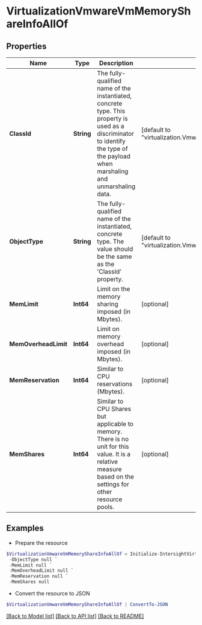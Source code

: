 # VirtualizationVmwareVmMemoryShareInfoAllOf
## Properties

Name | Type | Description | Notes
------------ | ------------- | ------------- | -------------
**ClassId** | **String** | The fully-qualified name of the instantiated, concrete type. This property is used as a discriminator to identify the type of the payload when marshaling and unmarshaling data. | [default to "virtualization.VmwareVmMemoryShareInfo"]
**ObjectType** | **String** | The fully-qualified name of the instantiated, concrete type. The value should be the same as the &#39;ClassId&#39; property. | [default to "virtualization.VmwareVmMemoryShareInfo"]
**MemLimit** | **Int64** | Limit on the memory sharing imposed (in Mbytes). | [optional] 
**MemOverheadLimit** | **Int64** | Limit on memory overhead imposed (in Mbytes). | [optional] 
**MemReservation** | **Int64** | Similar to CPU reservations (Mbytes). | [optional] 
**MemShares** | **Int64** | Similar to CPU Shares but applicable to memory. There is no unit for this value. It is a relative measure based on the settings for other resource pools. | [optional] 

## Examples

- Prepare the resource
```powershell
$VirtualizationVmwareVmMemoryShareInfoAllOf = Initialize-IntersightVirtualizationVmwareVmMemoryShareInfoAllOf  -ClassId null `
 -ObjectType null `
 -MemLimit null `
 -MemOverheadLimit null `
 -MemReservation null `
 -MemShares null
```

- Convert the resource to JSON
```powershell
$VirtualizationVmwareVmMemoryShareInfoAllOf | ConvertTo-JSON
```

[[Back to Model list]](../README.md#documentation-for-models) [[Back to API list]](../README.md#documentation-for-api-endpoints) [[Back to README]](../README.md)


